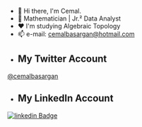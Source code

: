 - 👋 Hi there, I'm Cemal. 
- 💫 Mathematician | Jr.² Data Analyst
- ❤️ I'm studying Algebraic Topology
- 📫 e-mail: cemalbasargan@hotmail.com
- ##  My Twitter Account
[@cemalbasargan](https://twitter.com/@cemalbasargan)
- ## My LinkedIn Account
[![linkedin Badge](https://img.shields.io/badge/Linkedin-000000?style=for-the-badge&logo=Linkedin&logoColor=white)](https://www.linkedin.com/in/cemalbaşargan/)


<!---
cbasargan/cbasargan is a ✨ special ✨ repository because its `README.md` (this file) appears on your GitHub profile.
You can click the Preview link to take a look at your changes.
--->
